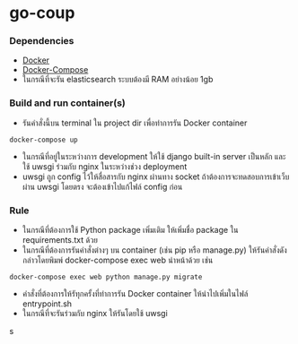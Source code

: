 # go-coup

### Dependencies

* [Docker](https://docs.docker.com/engine/installation/)
* [Docker-Compose](https://docs.docker.com/compose/install/)
* ในกรณีที่จะรัน elasticsearch ระบบต้องมี RAM อย่างน้อย 1gb

### Build and run container(s)

* รันคำสั่งนี้บน terminal ใน project dir เพื่อทำการรัน Docker container
```shell
docker-compose up
```
* ในกรณีที่อยู่ในระหว่างการ development ให้ใช้ django built-in server เป็นหลัก และใช้ uwsgi ร่วมกับ nginx ในระหว่างช่วง deployment
* uwsgi ถูก config ไว้ให้สื่อสารกับ nginx ผ่านทาง socket ถ้าต้องการจะทดสอบการเข้าเว็บผ่าน uwsgi โดยตรง จะต้องเข้าไปแก้ไฟล์ config ก่อน

### Rule
* ในกรณีที่ต้องการใช้ Python package เพิ่มเติม ให้เพิ่มชื่อ package ใน requirements.txt ด้วย
* ในกรณีที่ต้องการรันคำสั่งต่างๆ บน container (เช่น pip หรือ manage.py) ให้รันคำสั่งดังกล่าวโดยพิมพ์ docker-compose exec web นำหน้าด้วย เช่น

```shell
docker-compose exec web python manage.py migrate
```

* คำสั่งที่ต้องการให้รัทุกครั้งที่ทำการรัน Docker container ให้นำไปเพิ่มในไฟล์ entrypoint.sh
* ในกรณีที่จะรันร่วมกับ nginx ให้รันโดยใช้ uwsgi

s